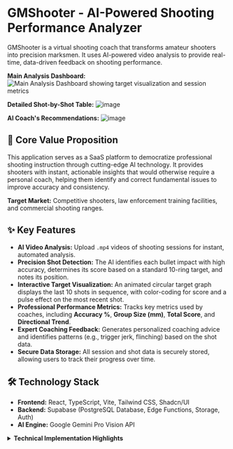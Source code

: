
# GMShooter - AI-Powered Shooting Performance Analyzer

GMShooter is a virtual shooting coach that transforms amateur shooters into precision marksmen. It uses AI-powered video analysis to provide real-time, data-driven feedback on shooting performance.

**Main Analysis Dashboard:**
![Main Analysis Dashboard showing target visualization and session metrics](https://github.com/user-attachments/assets/3a544660-0c15-4eb8-82d5-375a1c13e520)

**Detailed Shot-by-Shot Table:**
![image](https://github.com/user-attachments/assets/c75d04c1-a75c-41b9-b394-088ed4b2611d)


**AI Coach's Recommendations:**
![image](https://github.com/user-attachments/assets/ea54d469-276f-49dc-9def-4dddd92672ce)

## 🎯 Core Value Proposition

This application serves as a SaaS platform to democratize professional shooting instruction through cutting-edge AI technology. It provides shooters with instant, actionable insights that would otherwise require a personal coach, helping them identify and correct fundamental issues to improve accuracy and consistency.

**Target Market:** Competitive shooters, law enforcement training facilities, and commercial shooting ranges.

## ✨ Key Features

*   **AI Video Analysis:** Upload `.mp4` videos of shooting sessions for instant, automated analysis.
*   **Precision Shot Detection:** The AI identifies each bullet impact with high accuracy, determines its score based on a standard 10-ring target, and notes its position.
*   **Interactive Target Visualization:** An animated circular target graph displays the last 10 shots in sequence, with color-coding for score and a pulse effect on the most recent shot.
*   **Professional Performance Metrics:** Tracks key metrics used by coaches, including **Accuracy %**, **Group Size (mm)**, **Total Score**, and **Directional Trend**.
*   **Expert Coaching Feedback:** Generates personalized coaching advice and identifies patterns (e.g., trigger jerk, flinching) based on the shot data.
*   **Secure Data Storage:** All session and shot data is securely stored, allowing users to track their progress over time.

## 🛠️ Technology Stack

*   **Frontend:** React, TypeScript, Vite, Tailwind CSS, Shadcn/UI
*   **Backend:** Supabase (PostgreSQL Database, Edge Functions, Storage, Auth)
*   **AI Engine:** Google Gemini Pro Vision API

<details>
<summary><strong>Technical Implementation Highlights</strong></summary>

-   **Database Schema:** Created `sessions` and `shots` tables in Supabase with appropriate Row Level Security (RLS) policies.
-   **Edge Function (`analyze-video`):** A serverless function handles video processing by calling the Gemini API to analyze shot patterns and returns structured JSON data.
-   **Storage:** A dedicated Supabase Storage bucket is configured with security policies to handle user video uploads.
-   **Real Data Integration:** All frontend components are now fully dynamic, fetching and displaying real data from Supabase instead of mock data.
-   **Dynamic UI & Animations:** The UI features loading skeletons, animated shot markers appearing sequentially on the target, and numbers that count up for a polished user experience.

</details>
